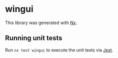 # wingui

This library was generated with [Nx](https://nx.dev).

## Running unit tests

Run `nx test wingui` to execute the unit tests via [Jest](https://jestjs.io).
